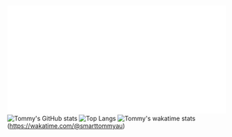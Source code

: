 ![](./text.svg)
![Tommy's GitHub stats](https://github-readme-stats.vercel.app/api?username=smarttommyau&count_private=true&show_icons=true&hide=stars&theme=transparent)
![Top Langs](https://github-readme-stats.vercel.app/api/top-langs/?username=smarttommyau&layout=compact&theme=transparent)
![Tommy's wakatime stats](https://github-readme-stats.vercel.app/api/wakatime?username=smarttommyau&layout=compact&theme=transparent)(https://wakatime.com/@smarttommyau)
